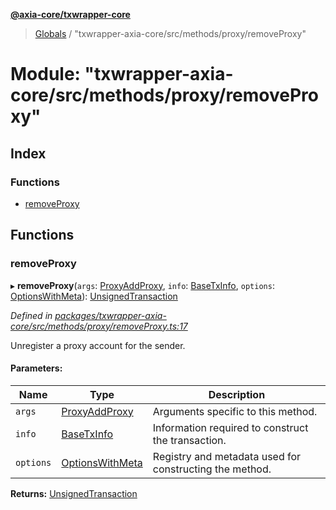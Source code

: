 **[@axia-core/txwrapper-core](../README.md)**

> [Globals](../globals.md) / "txwrapper-axia-core/src/methods/proxy/removeProxy"

# Module: "txwrapper-axia-core/src/methods/proxy/removeProxy"

## Index

### Functions

* [removeProxy](_txwrapper_axia_core_src_methods_proxy_removeproxy_.md#removeproxy)

## Functions

### removeProxy

▸ **removeProxy**(`args`: [ProxyAddProxy](../interfaces/_txwrapper_axia_core_src_methods_proxy_addproxy_.proxyaddproxy.md), `info`: [BaseTxInfo](../interfaces/_txwrapper_core_src_types_method_.basetxinfo.md), `options`: [OptionsWithMeta](../interfaces/_txwrapper_core_src_types_method_.optionswithmeta.md)): [UnsignedTransaction](../interfaces/_txwrapper_core_src_types_method_.unsignedtransaction.md)

*Defined in [packages/txwrapper-axia-core/src/methods/proxy/removeProxy.ts:17](https://github.com/axia-core/txwrapper-core/blob/731a943/packages/txwrapper-axia-core/src/methods/proxy/removeProxy.ts#L17)*

Unregister a proxy account for the sender.

#### Parameters:

Name | Type | Description |
------ | ------ | ------ |
`args` | [ProxyAddProxy](../interfaces/_txwrapper_axia_core_src_methods_proxy_addproxy_.proxyaddproxy.md) | Arguments specific to this method. |
`info` | [BaseTxInfo](../interfaces/_txwrapper_core_src_types_method_.basetxinfo.md) | Information required to construct the transaction. |
`options` | [OptionsWithMeta](../interfaces/_txwrapper_core_src_types_method_.optionswithmeta.md) | Registry and metadata used for constructing the method.  |

**Returns:** [UnsignedTransaction](../interfaces/_txwrapper_core_src_types_method_.unsignedtransaction.md)
